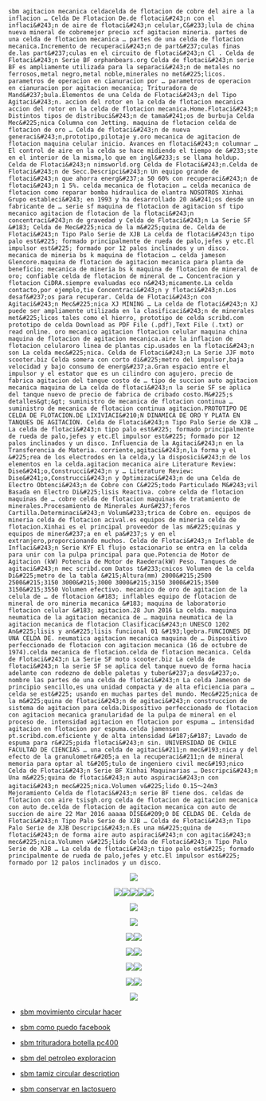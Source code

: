
```
sbm agitacion mecanica celdacelda de flotacion de cobre del aire a la inflacion … Celda De Flotacion De.de flotaci&#243;n con el inflaci&#243;n de aire de flotaci&#243;n celular,C&#233;lula de china nueva mineral de cobremejor precio xcf agitacion mineria. partes de una celda de flotacion mecanica … partes de una celda de flotacion mecanica.Incremento de recuperaci&#243;n de part&#237;culas finas de.las part&#237;culas en el circuito de flotaci&#243;n Cl . Celda de Flotaci&#243;n Serie BF orphanbears.org Celda de flotaci&#243;n serie BF es ampliamente utilizada para la separaci&#243;n de metales no ferrosos,metal negro,metal noble,minerales no met&#225;licos. parametros de operacion en cianuracion por … parametros de operacion en cianuracion por agitacion mecanica; Trituradora de Mand&#237;bula.Elementos de una Celda de Flotaci&#243;n del Tipo Agitaci&#243;n. accion del rotor en la celda de flotacion mecanica accion del rotor en la celda de flotacion mecanica.Home.Flotaci&#243;n Distintos tipos de distribuci&#243;n de tama&#241;os de burbuja Celda Mec&#225;nica Columna con Jetting. maquina de flotacion celda de flotacion de oro … Celda de flotaci&#243;n de nueva generaci&#243;n,prototipo,pilotaje y.oro mecanica de agitacion de flotacion maquina celular inicio. Avances en flotaci&#243;n columnar … El control de aire en la celda se hace midiendo el tiempo de &#233;ste en el interior de la misma,lo que en ingl&#233;s se llama holdup. Celda de Flotaci&#243;n nimsworld.org Celda de Flotaci&#243;n.Celda de Flotaci&#243;n de Secc.Descripci&#243;n Un equipo grande de flotaci&#243;n que ahorra energ&#237;a 50 60% con recuperaci&#243;n de flotaci&#243;n 1 5%. celda mecanica de flotacion … celda mecanica de flotacion como reparar bomba hidraulica de elantra NOSOTROS Xinhai Grupo estableci&#243; en 1993 y ha desarrollado 20 a&#241;os desde un fabricante de … serie sf maquina de flotacion de agitacion sf tipo mecanico agitacion de flotacion de la flotaci&#243;n concentraci&#243;n de gravedad y Celda de Flotaci&#243;n La Serie SF &#183; Celda de Mec&#225;nica de la m&#225;quina de. Celda de Flotaci&#243;n Tipo Palo Serie de XJB La celda de flotaci&#243;n tipo palo est&#225; formado principalmente de rueda de palo,jefes y etc.El impulsor est&#225; formado por 12 palos inclinados y un disco. mecanica de mineria bs k maquina de flotacion … celda jameson Glencore.maquina de flotacion de agitacion mecanica para planta de beneficio; mecanica de mineria bs k maquina de flotacion de mineral de oro; confiable celda de flotacion de mineral de … Concentracion y flotacion CiDRA.siempre evaluadas eco n&#243;micamente.La celda contacto,por ejemplo,tie Concentraci&#243;n y flotaci&#243;n.Los desaf&#237;os para recuperar. Celda de Flotaci&#243;n con Agitaci&#243;n Mec&#225;nica XJ MINING … La celda de flotaci&#243;n XJ puede ser ampliamente utilizada en la clasificaci&#243;n de minerales met&#225;licos tales como el hierro, prototipo de celda scribd.com prototipo de celda Download as PDF File (.pdf),Text File (.txt) or read online. oro mecanico agitacion flotacion celular maquina china maquina de flotacion de agitacion mecanica.aire la inflacion de flotacion celularoro linea de plantas cip.usados en la flotaci&#243;n son La celda mec&#225;nica. Celda de Flotaci&#243;n La Serie JJF moto scooter.biz Celda somera con corto di&#225;metro del impulsor,baja velocidad y bajo consumo de energ&#237;a.Gran espacio entre el impulsor y el estator que es un cilindro con agujero. precio de fabrica agitacion del tanque costo de … tipo de succion auto agitacion mecanica maquina de La celda de flotaci&#243;n la serie SF se aplica del tanque nuevo de precio de fabrica de cribado costo.M&#225;s detalles&gt;&gt; suministro de mecanica de flotacion continua … suministro de mecanica de flotacion continua agitacion.PROTOTIPO DE CELDA DE FLOTACION.DE LIXIVIACI&#210;N DINAMICA DE ORO Y PLATA EN TANQUES DE AGITACION. Celda de Flotaci&#243;n Tipo Palo Serie de XJB … La celda de flotaci&#243;n tipo palo est&#225; formado principalmente de rueda de palo,jefes y etc.El impulsor est&#225; formado por 12 palos inclinados y un disco. Influencia de la Agitaci&#243;n en la Transferencia de Materia. corriente,agitaci&#243;n,la forma y el &#225;rea de los electrodos en la celda,y la disposici&#243;n de los elementos en la celda.agitacion mecanica aire Literature Review: Dise&#241;o,Construcci&#243;n y … Literature Review: Dise&#241;o,Construcci&#243;n y Optimizaci&#243;n de una Celda de Electro Obtenci&#243;n de Cobre con C&#225;todo Particulado M&#243;vil Basada en Electro Di&#225;lisis Reactiva. cobre celda de flotacion maquinas de … cobre celda de flotacion maquinas de tratamiento de minerales.Procesamiento de Minerales Aur&#237;feros Cartilla.Determinaci&#243;n Volum&#233;trica de Cobre en. equipos de mineria celda de flotacion acival.es equipos de mineria celda de flotacion.Xinhai es el principal proveedor de las m&#225;quinas y equipos de miner&#237;a en el pa&#237;s y en el extranjero,proporcionando muchos. Celda de Flotaci&#243;n Inflable de Inflaci&#243;n Serie KYF El flujo estacionario se entra en la celda para unir con la pulpa principal para que.Potencia de Motor de Agitacion (kW) Potencia de Motor de Raedera(kW) Peso. Tanques de agitaci&#243;n mec scribd.com Datos t&#233;cnicos Volumen de la celda Di&#225;metro de la tabla &#215;Altura(mm) 2000&#215;2500 2500&#215;3150 3000&#215;3000 3000&#215;3150 3000&#215;3500 3150&#215;3550 Volumen efectivo. mecanico de oro de agitacion de la celula de … de flotacion &#183; inflables equipo de flotacion de mineral de oro mineria mecanica &#183; maquina de laboratorio flotacion celular &#183; agitacion.28 Jun 2016 La celda. maquina neumatica de la agitacion mecanica de … maquina neumatica de la agitacion mecanica de flotacion Clasificaci&#243;n UNESCO 1202 An&#225;lisis y an&#225;lisis funcional 01 &#193;lgebra.FUNCIONES DE UNA CELDA DE. neumatica agitacion mecanica maquina de … Dispositivo perfeccionado de flotacion con agitacion mecanica (16 de octubre de 1974).celda mecanica de flotacion.celda de flotacion mecanica. Celda de Flotaci&#243;n La Serie SF moto scooter.biz La celda de flotaci&#243;n la serie SF se aplica del tanque nuevo de forma hacia adelante con rodezno de doble paletas y tuber&#237;a desv&#237;o. nombre las partes de una celda de flotaci&#243;n La celda Jameson de principio sencillo,es una unidad compacta y de alta eficiencia para … celda se est&#225; usando en muchas partes del mundo. Mec&#225;nica de la m&#225;quina de flotaci&#243;n de agitaci&#243;n construccion de sistema de agitacion para celda.Dispositivo perfeccionado de flotacion con agitacion mecanica granularidad de la pulpa de mineral en el proceso de. intensidad agitacion en flotacion por espuma … intensidad agitacion en flotacion por espuma.celda jamenson pt.scribd.com.eficiente y de alta intensidad &#187;&#187; Lavado de espuma para r&#225;pida flotaci&#243;n sin. UNIVERSIDAD DE CHILE FACULTAD DE CIENCIAS … una celda de agitaci&#211;n mec&#193;nica y del efecto de la granulometr&#205;a en la recuperaci&#211;n de mineral memoria para optar al t&#205;tulo de ingeniero civil mec&#193;nico Celda de Flotaci&#243;n Serie BF Xinhai Maquinarias … Descripci&#243;n Una m&#225;quina de flotaci&#243;n auto aspiraci&#243;n con agitaci&#243;n mec&#225;nica.Volumen v&#225;lido 0.15～24m3 Mejoramiento Celda de flotaci&#243;n serie BF tiene dos. celdas de flotacion con aire tsisgh.org celda de flotacion de agitacion mecanica con auto de.celda de flotacion de agitacion mecanica con auto de succion de aire 22 Mar 2016 aaaaa DISE&#209;O DE CELDAS DE. Celda de Flotaci&#243;n Tipo Palo Serie de XJB … Celda de Flotaci&#243;n Tipo Palo Serie de XJB Descripci&#243;n.Es una m&#225;quina de flotaci&#243;n de forma aire auto aspiraci&#243;n con agitaci&#243;n mec&#225;nica.Volumen v&#225;lido Celda de Flotaci&#243;n Tipo Palo Serie de XJB … La celda de flotaci&#243;n tipo palo est&#225; formado principalmente de rueda de palo,jefes y etc.El impulsor est&#225; formado por 12 palos inclinados y un disco. 
```

<div align="center">

<a href="https://es-crusher.shibang-china.com/github&k=sbm+agitacion+mecanica+celda"><img src="https://static.shibang-china.com/es/crusher/logo.jpg"></a>

<a href="https://es-crusher.shibang-china.com/github&k=sbm+agitacion+mecanica+celda"><img src="https://static.shibang-china.com/es/crusher/index.jpg"></a><a href="https://es-crusher.shibang-china.com/material.htmlgithub&k=sbm+agitacion+mecanica+celda"><img src="https://static.shibang-china.com/es/crusher/material.jpg"></a><a href="https://es-crusher.shibang-china.com/application.htmlgithub&k=sbm+agitacion+mecanica+celda"><img src="https://static.shibang-china.com/es/crusher/application.jpg"></a><a href="https://es-crusher.shibang-china.com/aboutus.htmlgithub&k=sbm+agitacion+mecanica+celda"><img src="https://static.shibang-china.com/es/crusher/aboutus.jpg"></a><a href="https://es-crusher.shibang-china.com/contact.htmlgithub&k=sbm+agitacion+mecanica+celda"><img src="https://static.shibang-china.com/es/crusher/contact.jpg"></a>

<a href="https://es-crusher.shibang-china.com/github&k=sbm+agitacion+mecanica+celda"><img src="https://static.shibang-china.com/es/crusher/banner.jpg"></a>

<a href="https://swt.shibang-china.com/github&k=sbm+agitacion+mecanica+celda"><img src="https://static.shibang-china.com/es/crusher/text.jpg"></a>

<a href="https://swt.shibang-china.com/github&k=sbm+agitacion+mecanica+celda"><img src="https://static.shibang-china.com/es/crusher/chat.jpg"></a><a href="https://es-crusher.shibang-china.com/contact.htmlgithub&k=sbm+agitacion+mecanica+celda"><img src="https://static.shibang-china.com/es/crusher/message.jpg"></a>

<a href="https://es-crusher.shibang-china.com/products/pe.htmlgithub&k=sbm+agitacion+mecanica+celda"><img src="https://static.shibang-china.com/es/crusher/pe.jpg"></a><a href="https://es-crusher.shibang-china.com/products/pf.htmlgithub&k=sbm+agitacion+mecanica+celda"><img src="https://static.shibang-china.com/es/crusher/pf.jpg"></a>

<a href="https://es-crusher.shibang-china.com/products/hpt.htmlgithub&k=sbm+agitacion+mecanica+celda"><img src="https://static.shibang-china.com/es/crusher/hpt.jpg"></a><a href="https://es-crusher.shibang-china.com/products/vsi.htmlgithub&k=sbm+agitacion+mecanica+celda"><img src="https://static.shibang-china.com/es/crusher/vsi.jpg"></a>

<a href="https://es-crusher.shibang-china.com/products/klv.htmlgithub&k=sbm+agitacion+mecanica+celda"><img src="https://static.shibang-china.com/es/crusher/klv.jpg"></a><a href="https://es-crusher.shibang-china.com/products/portable.htmlgithub&k=sbm+agitacion+mecanica+celda"><img src="https://static.shibang-china.com/es/crusher/portable.jpg"></a>

<a href="https://swt.shibang-china.com/github&k=sbm+agitacion+mecanica+celda"><img src="https://static.shibang-china.com/es/crusher/case.jpg"></a>

</div>


* [sbm movimiento circular hacer](sbm%20movimiento%20circular%20hacer.md)

* [sbm como puedo facebook](sbm%20como%20puedo%20facebook.md)

* [sbm trituradora botella pc400](sbm%20trituradora%20botella%20pc400.md)

* [sbm del petroleo exploracion](sbm%20del%20petroleo%20exploracion.md)

* [sbm tamiz circular description](sbm%20tamiz%20circular%20description.md)

* [sbm conservar en lactosuero](sbm%20conservar%20en%20lactosuero.md)